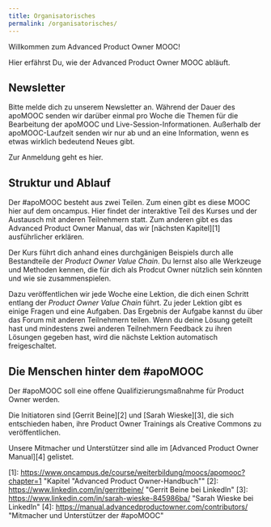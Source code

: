 ```yaml
---
title: Organisatorisches
permalink: /organisatorisches/
---
```


Willkommen zum Advanced Product Owner MOOC!

Hier erfährst Du, wie der Advanced Product Owner MOOC abläuft.

## Newsletter

Bitte melde dich zu unserem Newsletter an.
Während der Dauer des apoMOOC senden wir darüber einmal pro Woche die Themen für die Bearbeitung der apoMOOC und Live-Session-Informationen.
Außerhalb der apoMOOC-Laufzeit senden wir nur ab und an eine Information, wenn es etwas wirklich bedeutend Neues gibt.

Zur Anmeldung geht es hier.

## Struktur und Ablauf

Der #apoMOOC besteht aus zwei Teilen.
Zum einen gibt es diese MOOC hier auf dem oncampus.
Hier findet der interaktive Teil des Kurses und der Austausch mit anderen Teilnehmern statt.
Zum anderen gibt es das Advanced Product Owner Manual, das wir [nächsten Kapitel][1] ausführlicher erklären.

Der Kurs führt dich anhand eines durchgänigen Beispiels durch alle Bestandteile der _Product Owner Value Chain_.
Du lernst also alle  Werkzeuge und Methoden kennen, die für dich als Prodcut Owner nützlich sein könnten und wie sie zusammenspielen.

Dazu veröffentlichen wir jede Woche eine Lektion, die dich einen Schritt entlang der _Product Owner Value Chain_ führt.
Zu jeder Lektion gibt es einige Fragen und eine Aufgaben.
Das Ergebnis der Aufgabe kannst du über das Forum mit anderen Teilnehmern teilen.
Wenn du deine Lösung geteilt hast und mindestens zwei anderen Teilnehmern Feedback zu ihren Lösungen gegeben hast, wird die nächste Lektion automatisch freigeschaltet.

## Die Menschen hinter dem #apoMOOC

Der #apoMOOC soll eine offene Qualifizierungsmaßnahme für Product Owner werden.

Die Initiatoren sind [Gerrit Beine][2] und [Sarah Wieske][3], die sich entschieden haben, ihre Product Owner Trainings als Creative Commons zu veröffentlichen.

Unsere Mitmacher und Unterstützer sind alle im [Advanced Product Owner Manual][4] gelistet.

[1]:	https://www.oncampus.de/course/weiterbildung/moocs/apomooc?chapter=1 "Kapitel "Advanced Product Owner-Handbuch""
[2]:	https://www.linkedin.com/in/gerritbeine/ "Gerrit Beine bei LinkedIn"
[3]:	https://www.linkedin.com/in/sarah-wieske-845986ba/ "Sarah Wieske bei LinkedIn"
[4]:	https://manual.advancedproductowner.com/contributors/ "Mitmacher und Unterstützer der #apoMOOC"